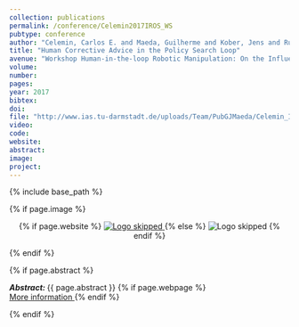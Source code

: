 ```yaml
---
collection: publications
permalink: /conference/Celemin2017IROS_WS
pubtype: conference
author: "Celemin, Carlos E. and Maeda, Guilherme and Kober, Jens and Ruiz-del-Solar, Javier"
title: "Human Corrective Advice in the Policy Search Loop"
avenue: "Workshop Human-in-the-loop Robotic Manipulation: On the Influence of the Human Role, IEEE/RSJ International Conference on Intelligent Robots and Systems (IROS)"
volume: 
number: 
pages: 
year: 2017
bibtex: 
doi: 
file: "http://www.ias.tu-darmstadt.de/uploads/Team/PubGJMaeda/Celemin_IROS_Workshop_2017.pdf"
video: 
code: 
website: 
abstract: 
image: 
project: 
---
```

{% include base_path %}

{% if page.image %}
<p align="center">
{% if page.website %}
<a href="{{ page.website }}"> <img src="{{  page.image }}" alt="Logo skipped" style="max-height:200px"/> </a>
{% else %}
<img src="{{  page.image }}" alt="Logo skipped" />
{% endif %}
</p>
{% endif %}

{% if page.abstract %}
<p> <strong> <em> Abstract: </em> </strong> {{ page.abstract }}
    {% if page.webpage %}
        <a href="{{ page.website}}"> <br> More information </a>
    {% endif %}
</p>
{% endif %}
